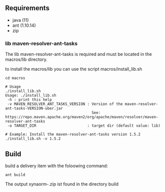 ## Requirements
* java (11)
* ant (1.10.14)
* zip

### lib maven-resolver-ant-tasks

The lib maven-resolver-ant-tasks is required and must be located in the macros/lib directory.

to install the macros/lib you can use the script macros/install_lib.sh

```
cd macros

# Usage
./install_lib.sh
Usage: ./install_lib.sh
 -h : print this help
 -v MAVEN_RESOLVER_ANT_TASKS_VERSION : Version of the maven-resolver-ant-tasks-VERSION-uber.jar
                                       See: https://repo.maven.apache.org/maven2/org/apache/maven/resolver/maven-resolver-ant-tasks
 -o TARGET_DIR                       : target dir (default value: lib)

# Example: Install the maven-resolver-ant-tasks version 1.5.2
./install_lib.sh -v 1.5.2

```

## Build

build a delivery item with the foloowing command:

```
ant build
```

The output xynaorm-<VERSION>.zip ist found in the directory build
